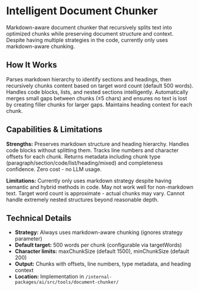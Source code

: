 # Intelligent Document Chunker

Markdown-aware document chunker that recursively splits text into optimized chunks while preserving document structure and context. Despite having multiple strategies in the code, currently only uses markdown-aware chunking.

## How It Works

Parses markdown hierarchy to identify sections and headings, then recursively chunks content based on target word count (default 500 words). Handles code blocks, lists, and nested sections intelligently. Automatically merges small gaps between chunks (≤5 chars) and ensures no text is lost by creating filler chunks for larger gaps. Maintains heading context for each chunk.

## Capabilities & Limitations

**Strengths:** Preserves markdown structure and heading hierarchy. Handles code blocks without splitting them. Tracks line numbers and character offsets for each chunk. Returns metadata including chunk type (paragraph/section/code/list/heading/mixed) and completeness confidence. Zero cost - no LLM usage.

**Limitations:** Currently only uses markdown strategy despite having semantic and hybrid methods in code. May not work well for non-markdown text. Target word count is approximate - actual chunks may vary. Cannot handle extremely nested structures beyond reasonable depth.

## Technical Details

- **Strategy:** Always uses markdown-aware chunking (ignores strategy parameter)
- **Default target:** 500 words per chunk (configurable via targetWords)
- **Character limits:** maxChunkSize (default 1500), minChunkSize (default 200)
- **Output:** Chunks with offsets, line numbers, type metadata, and heading context
- **Location:** Implementation in `/internal-packages/ai/src/tools/document-chunker/`